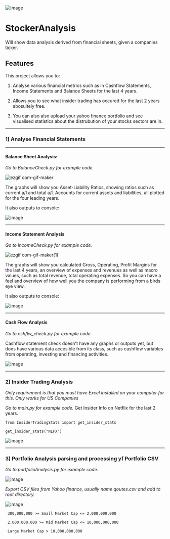![image](https://user-images.githubusercontent.com/52138450/133254286-544be54f-958e-4567-8c1e-fdb3be769828.png)

# StockerAnalysis
Will show data analysis derived from financial sheets, given a companies ticker. 


## Features
This project allows you to:

1) Analyse various financial metrics such as in Cashflow Statements, Income Statements and Balance Sheets for the last 4 years.

2) Allows you to see what insider trading has occured for the last 2 years abosultely free.

3) You can also also upload your yahoo finance portfolio and see visualised statistics about the distrubution of your stocks sectors are in.



-----
### 1) Analyse Financial Statements

-----
#### Balance Sheet Analysis:
*Go to BalanceCheck.py for example code.* 

![ezgif com-gif-maker](https://user-images.githubusercontent.com/52138450/133250982-b94bb6be-f2b4-4aad-941f-0b4db775c6e0.gif)


The graphs will show you  Asset-Liability Ratios, showing ratios such as current a/l and total a/l. Accounts for current assets and liabilities, all plotted for the four leading years.

It also outputs to console: 

![image](https://user-images.githubusercontent.com/52138450/133251963-9813b091-68ac-4b5f-a2f6-331b59513e60.png)

-----
#### Income Statement Analysis
*Go to IncomeCheck.py for example code.* 

![ezgif com-gif-maker(1)](https://user-images.githubusercontent.com/52138450/133252319-de3f0ad4-787b-41ea-bff9-397d6a9bb89a.gif)

The graphs will show you calculated Gross, Operating, Profit Margins for the last 4 years, an overview of expenses and revenues as well as macro values, such as total revenue, total operating expenses. So you can have a feel and overview of how well you the company is performing from a birds eye view.


It also outputs to console: 

![image](https://user-images.githubusercontent.com/52138450/133252966-3410597f-317e-41a0-9641-5abfb7729c41.png)

------

#### Cash Flow Analysis
*Go to cshflw_check.py for example code.* 


Cashflow statement check doesn't have any graphs or outputs yet, but does have various data accesible from its class, such as cashflow variables from operating, investing and financing activities.

![image](https://user-images.githubusercontent.com/52138450/133253893-e99bb11b-5ed6-47fd-9dd9-91e67ca89c32.png)


-----
### 2) Insider Trading Analysis
*Only requirement is that you must have Excel installed on your computer for this. Only works for US Companies*

*Go to main.py for example code.* 
Get Insider Info on Netflix for the last 2 years.

`from InsiderTradingStats import get_insider_stats`

`get_insider_stats("NLFX")`

![image](https://user-images.githubusercontent.com/52138450/133257072-c713f7ca-7b75-4ad9-8091-84b8b3e6622b.png)


-----
### 3) Portfolio Analysis parsing and processing yf Portfolio CSV
*Go to portfolioAnalysis.py for example code.*

![image](https://user-images.githubusercontent.com/52138450/133311466-519023e0-c2fd-458c-9398-834983518bdc.png)

*Export CSV files from Yahoo finance, usually name qoutes.csv and add to root directory.*

![image](https://user-images.githubusercontent.com/52138450/133258398-7eff42a9-62d4-4812-9178-398c1a3e5ac2.png)

` 300,000,000 >= Small Market Cap <= 2,000,000,000`

` 2,000,000,000 >= Mid Market Cap <= 10,000,000,000`

` Large Market Cap > 10,000,000,000`
